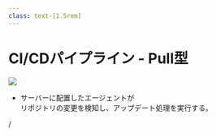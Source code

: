 ```yaml
---
class: text-[1.5rem]
---
```


# CI/CDパイプライン - Pull型

<img src="/svg/cd_pull.svg" />

- <span class="text-red-500 text-3xl font-semibold mx-2">サーバーに配置したエージェント</span>が  
  リポジトリの変更を検知し、アップデート処理を実行する。

<div
  class="absolute bottom-[1rem] right-[1rem] text-[1rem]"
>
  <SlideCurrentNo /> / <SlidesTotal />
</div>